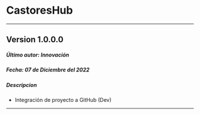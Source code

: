 # CastoresHub
--------
## Version 1.0.0.0
##### Último autor: Innovación
##### Fecha:  07 de Diciembre del 2022
##### Descripcion
- Integración de proyecto a GitHub (Dev)
--------
